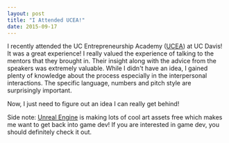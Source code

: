 ```yaml
---
layout: post
title: "I Attended UCEA!"
date: 2015-09-17
---
```

I recently attended the UC Entrepreneurship Academy ([UCEA](http://gsm.ucdavis.edu/uc-entrepreneurship-academy)) at UC Davis! It was a great experience!
I really valued the experience of talking to the mentors that they brought in.
Their insight along with the advice from the speakers was extremely valuable.
While I didn't have an idea, I gained plenty of knowledge about the process especially in the interpersonal interactions.
The specific language, numbers and pitch style are surprisingly important.

Now, I just need to figure out an idea I can really get behind!

Side note: [Unreal Engine](https://www.unrealengine.com/what-is-unreal-engine-4) is making lots of cool art assets free which makes me want to get back into game dev!
If you are interested in game dev, you should definitely check it out.
